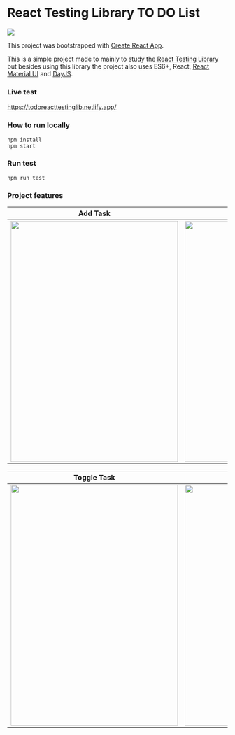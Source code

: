 # React Testing Library TO DO List
<img src="https://github.com/runewather/react-testing-library-todo-list/workflows/Node%20CI/badge.svg" />

This project was bootstrapped with [Create React App](https://github.com/facebook/create-react-app).

This is a simple project made to mainly to study the [React Testing Library](https://testing-library.com/) but besides using this library the project also uses ES6+, React, [React Material UI](https://material-ui.com/) and [DayJS](https://day.js.org/).

### Live test

https://todoreacttestinglib.netlify.app/

### How to run locally

    npm install
    npm start

### Run test

    npm run test

### Project features

| Add Task  | Edit Task |
| ------------- | ------------- |
| <img src="https://user-images.githubusercontent.com/6431486/113085708-b4e64f80-91b6-11eb-90ff-879e0d077f34.gif" width="382" height="551" />  | <img src="https://user-images.githubusercontent.com/6431486/113085730-bf084e00-91b6-11eb-8ef8-4412bcaf783b.gif" width="382" height="551" />  |

| Toggle Task  | Remove Task |
| ------------- | ------------- |
| <img src="https://user-images.githubusercontent.com/6431486/113085735-c3cd0200-91b6-11eb-903a-2132d544470f.gif" width="382" height="551" />  | <img src="https://user-images.githubusercontent.com/6431486/113087892-ebbe6480-91ba-11eb-840f-878d7bb6d4fd.gif" width="382" height="551" />  |
